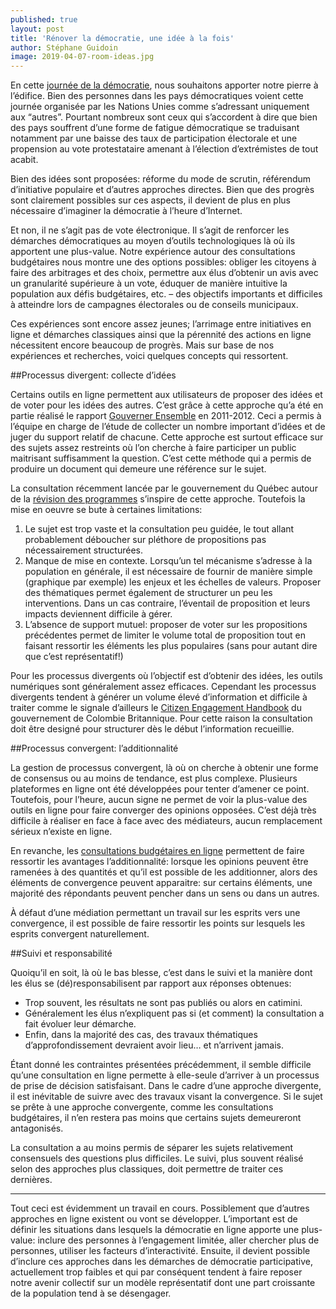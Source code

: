 ```yaml
---
published: true
layout: post
title: 'Rénover la démocratie, une idée à la fois'
author: Stéphane Guidoin
image: 2019-04-07-room-ideas.jpg
---
```


En cette [journée de la démocratie](http://www.un.org/fr/events/democracyday/), nous souhaitons apporter notre pierre à l’édifice. Bien des personnes dans les pays démocratiques voient cette journée organisée par les Nations Unies comme s’adressant uniquement aux “autres”. Pourtant nombreux sont ceux qui s’accordent à dire que bien des pays souffrent d’une forme de fatigue démocratique se traduisant notamment par une baisse des taux de participation électorale et une propension au vote protestataire amenant à l’élection d’extrémistes de tout acabit.

Bien des idées sont proposées: réforme du mode de scrutin, référendum d’initiative populaire et d’autres approches directes. Bien que des progrès sont clairement possibles sur ces aspects, il devient de plus en plus nécessaire d’imaginer la démocratie à l’heure d’Internet.

Et non, il ne s’agit pas de vote électronique. Il s’agit de renforcer les démarches démocratiques au moyen d’outils technologiques là où ils apportent une plus-value. Notre expérience autour des consultations budgétaires nous montre une des options possibles: obliger les citoyens à faire des arbitrages et des choix, permettre aux élus d’obtenir un avis avec un granularité supérieure à un vote, éduquer de manière intuitive la population aux défis budgétaires, etc. – des objectifs importants et difficiles à atteindre lors de campagnes électorales ou de conseils municipaux.

Ces expériences sont encore assez jeunes; l’arrimage entre initiatives en ligne et démarches classiques ainsi que la pérennité des actions en ligne nécessitent encore beaucoup de progrès. Mais sur base de nos expériences et recherches, voici quelques concepts qui ressortent.

##Processus divergent: collecte d’idées

Certains outils en ligne permettent aux utilisateurs de proposer des idées et de voter pour les idées des autres. C’est grâce à cette approche qu’a été en partie réalisé le rapport [Gouverner Ensemble](http://www.mce.gouv.qc.ca/publications/rapport-gautrin-web-2-2012-03-06.pdf) en 2011-2012. Ceci a permis à l’équipe en charge de l’étude de collecter un nombre important d’idées et de juger du support relatif de chacune. Cette approche est surtout efficace sur des sujets assez restreints où l’on cherche à faire participer un public maitrisant suffisamment la question. C’est cette méthode qui a permis de produire un document qui demeure une référence sur le sujet.

La consultation récemment lancée par le gouvernement du Québec autour de la [révision des programmes](https://revisiondesprogrammes.gouv.qc.ca/) s’inspire de cette approche. Toutefois la mise en oeuvre se bute à certaines limitations:

1. Le sujet est trop vaste et la consultation peu guidée, le tout allant probablement déboucher sur pléthore de propositions pas nécessairement structurées.
2. Manque de mise en contexte. Lorsqu’un tel mécanisme s’adresse à la population en générale, il est nécessaire de fournir de manière simple (graphique par exemple) les enjeux et les échelles de valeurs. Proposer des thématiques permet également de structurer un peu les interventions. Dans un cas contraire, l’éventail de proposition et leurs impacts deviennent difficile à gérer.
3. L’absence de support mutuel: proposer de voter sur les propositions précédentes permet de limiter le volume total de proposition tout en faisant ressortir les éléments les plus populaires (sans pour autant dire que c’est représentatif!)

Pour les processus divergents où l’objectif est d’obtenir des idées, les outils numériques sont généralement assez efficaces. Cependant les processus divergents tendent à générer un volume élevé d’information et difficile à traiter comme le signale d’ailleurs le [Citizen Engagement Handbook](http://www2.gov.bc.ca/gov/DownloadAsset?assetId=9835CDC77AF64389B75F68B264E9075A) du gouvernement de Colombie Britannique. Pour cette raison la consultation doit être designé pour structurer dès le début l’information recueillie.

##Processus convergent: l’additionnalité

La gestion de processus convergent, là où on cherche à obtenir une forme de consensus ou au moins de tendance, est plus complexe. Plusieurs plateformes en ligne ont été développées pour tenter d’amener ce point. Toutefois, pour l’heure, aucun signe ne permet de voir la plus-value des outils en ligne pour faire converger des opinions opposées. C’est déjà très difficile à réaliser en face à face avec des médiateurs, aucun remplacement sérieux n’existe en ligne.

En revanche, les [consultations budgétaires en ligne](http://budgetcitoyen.com) permettent de faire ressortir les avantages l’additionnalité: lorsque les opinions peuvent être ramenées à des quantités et qu’il est possible de les additionner, alors des éléments de convergence peuvent apparaitre: sur certains éléments, une majorité des répondants peuvent pencher dans un sens ou dans un autres.

À défaut d’une médiation permettant un travail sur les esprits vers une convergence, il est possible de faire ressortir les points sur lesquels les esprits convergent naturellement.

##Suivi et responsabilité

Quoiqu’il en soit, là où le bas blesse, c’est dans le suivi et la manière dont les élus se (dé)responsabilisent par rapport aux réponses obtenues:

- Trop souvent, les résultats ne sont pas publiés ou alors en catimini.
- Généralement les élus n’expliquent pas si (et comment) la consultation a fait évoluer leur démarche.
- Enfin, dans la majorité des cas, des travaux thématiques d’approfondissement devraient avoir lieu… et n’arrivent jamais.

Étant donné les contraintes présentées précédemment, il semble difficile qu’une consultation en ligne permette à elle-seule d’arriver à un processus de prise de décision satisfaisant. Dans le cadre d’une approche divergente, il est inévitable de suivre avec des travaux visant la convergence. Si le sujet se prête à une approche convergente, comme les consultations budgétaires, il n’en restera pas moins que certains sujets demeureront antagonisés.

La consultation a au moins permis de séparer les sujets relativement consensuels des questions plus difficiles. Le suivi, plus souvent réalisé selon des approches plus classiques, doit permettre de traiter ces dernières.

***

Tout ceci est évidemment un travail en cours. Possiblement que d’autres approches en ligne existent ou vont se développer. L’important est de définir les situations dans lesquels la démocratie en ligne apporte une plus-value: inclure des personnes à l’engagement limitée, aller chercher plus de personnes, utiliser les facteurs d’interactivité. Ensuite, il devient possible d’inclure ces approches dans les démarches de démocratie participative, actuellement trop faibles et qui par conséquent tendent à faire reposer notre avenir collectif sur un modèle représentatif dont une part croissante de la population tend à se désengager.
